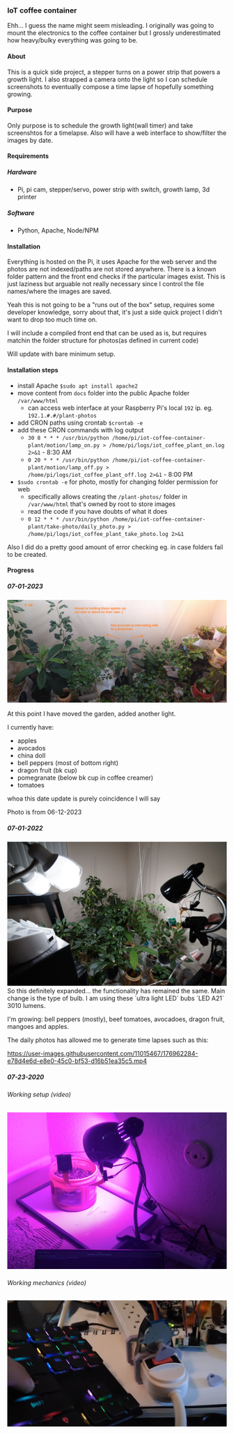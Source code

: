 ### IoT coffee container

Ehh... I guess the name might seem misleading. I originally was going to mount the electronics to the coffee container but I grossly underestimated how heavy/bulky everything was going to be.

#### About
This is a quick side project, a stepper turns on a power strip that powers a growth light.
I also strapped a camera onto the light so I can schedule screenshots to eventually compose a time lapse of hopefully something growing.

#### Purpose

Only purpose is to schedule the growth light(wall timer) and take screenshtos for a timelapse. Also will have a web interface to show/filter the images by date.

#### Requirements
##### Hardware
- Pi, pi cam, stepper/servo, power strip with switch, growth lamp, 3d printer
##### Software
- Python, Apache, Node/NPM

#### Installation

Everything is hosted on the Pi, it uses Apache for the web server and the photos are not indexed/paths are not stored anywhere. There is a known folder pattern and the front end checks if the particular images exist. This is just laziness but arguable not really necessary since I control the file names/where the images are saved.

Yeah this is not going to be a "runs out of the box" setup, requires some developer knowledge, sorry about that, it's just a side quick project I didn't want to drop too much time on.

I will include a compiled front end that can be used as is, but requires matchin the folder structure for photos(as defined in current code)

Will update with bare minimum setup.

#### Installation steps

- install Apache `$sudo apt install apache2`
- move content from `docs` folder into the public Apache folder `/var/www/html`
  - can access web interface at your Raspberry Pi's local `192` ip. eg. `192.1.#.#/plant-photos`
- add CRON paths using crontab `$crontab -e`
- add these CRON commands with log output
  - `30 8 * * * /usr/bin/python /home/pi/iot-coffee-container-plant/motion/lamp_on.py > /home/pi/logs/iot_coffee_plant_on.log 2>&1` - 8:30 AM
  - `0 20 * * * /usr/bin/python /home/pi/iot-coffee-container-plant/motion/lamp_off.py > /home/pi/logs/iot_coffee_plant_off.log 2>&1` - 8:00 PM
- `$sudo crontab -e` for photo, mostly for changing folder permission for web
  - specifically allows creating the `/plant-photos/` folder in `/var/www/html` that's owned by root to store images
  - read the code if you have doubts of what it does
  - `0 12 * * * /usr/bin/python /home/pi/iot-coffee-container-plant/take-photo/daily_photo.py > /home/pi/logs/iot_coffee_plant_take_photo.log 2>&1`

Also I did do a pretty good amount of error checking eg. in case folders fail to be created.

#### Progress

##### 07-01-2023

<img src="./2023-06-12--plants.png"/>

At this point I have moved the garden, added another light.

I currently have:

- apples
- avocados
- china doll
- bell peppers (most of bottom right)
- dragon fruit (bk cup)
- pomegranate (below bk cup in coffee creamer)
- tomatoes

whoa this date update is purely coincidence I will say

Photo is from 06-12-2023

##### 07-01-2022
<img src="./growth-setup.JPG" width="800"/>
So this definitely expanded... the functionality has remained the same. Main change is the type of bulb. I am using these `ultra light LED` bubs `LED A21` 3010 lumens.

I'm growing: bell peppers (mostly), beef tomatoes, avocadoes, dragon fruit, mangoes and apples.

The daily photos has allowed me to generate time lapses such as this:

https://user-images.githubusercontent.com/11015467/176962284-e78d4e6d-e8e0-45c0-bf53-d16b51ea35c5.mp4

##### 07-23-2020

###### Working setup (video)

[![Current setup](./readme-current-setup.PNG)](https://www.youtube.com/watch?v=jOy4ZFDWieg)

###### Working mechanics (video)

[![Working mechanics](./readme-keyboard-runs-stepper.PNG)](https://www.youtube.com/watch?v=JykWnyMIR4g)

